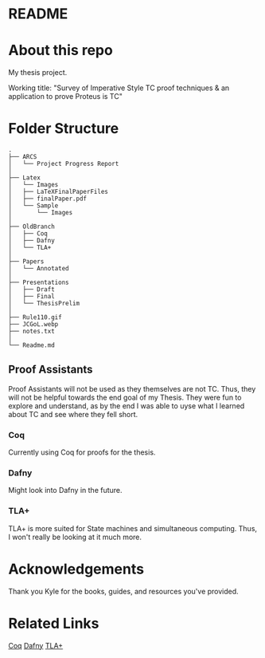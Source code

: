 # README

# About this repo

My thesis project.

Working title: "Survey of Imperative Style TC proof techniques & an application to prove Proteus is TC"

# Folder Structure

```
.
├── ARCS
│   └── Project Progress Report
│
├── Latex
│   └── Images
│   ├── LaTeXFinalPaperFiles
│   ├── finalPaper.pdf
│   └── Sample
│       └── Images
│
├── OldBranch
│   ├── Coq
│   ├── Dafny
│   └── TLA+
│
├── Papers
│   └── Annotated
│
├── Presentations
│   ├── Draft
│   ├── Final
│   └── ThesisPrelim
│
├── Rule110.gif
├── JCGoL.webp
├── notes.txt
│
└── Readme.md
```

## Proof Assistants

Proof Assistants will not be used as they themselves are not TC.
Thus, they will not be helpful towards the end goal of my Thesis.
They were fun to explore and understand, as by the end I was able to uyse what I learned about TC and see where they fell short.

### Coq

Currently using Coq for proofs for the thesis.

### Dafny

Might look into Dafny in the future.

### TLA+

TLA+ is more suited for State machines and simultaneous computing.
Thus, I won't really be looking at it much more.

# Acknowledgements

Thank you Kyle for the books, guides, and resources you've provided.

# Related Links
[Coq](https://coq.inria.fr/)
[Dafny](https://dafny.org/)
[TLA+](https://lamport.azurewebsites.net/tla/tla.html)